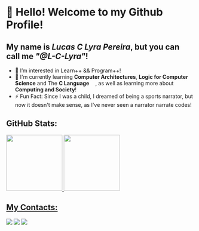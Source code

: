 # 👋 Hello! Welcome to my Github Profile!
## My name is <i>Lucas C Lyra Pereira</i>, but you can call me <i>"@L-C-Lyra"</i>!

- 👀 I’m interested in Learn++ && Program++!
- 🌱 I'm currently learning <b>Computer Architectures</b>, <b>Logic for Computer Science</b> and The <b>C Language</b> <img loading="lazy" src="https://cdn.jsdelivr.net/gh/devicons/devicon@latest/icons/c/c-plain.svg" width="12.5" height="12.5"/>, as well as learning more about <b>Computing and Society</b>!
- ⚡ Fun Fact: Since I was a child, I dreamed of being a sports narrator, but now it doesn't make sense, as I've never seen a narrator narrate codes!

## GitHub Stats:
<div>
  <a href="https://github.com/L-C-Lyra">
    <img loading="lazy" height="150em" src="https://github-readme-stats.vercel.app/api?username=L-C-Lyra&show_icons=true&theme=dracula&include_all_commits=true&count_private=true"/>
    <img loading="lazy" height="150em" src="https://github-readme-stats.vercel.app/api/top-langs/?username=L-C-Lyra&layout=compact&hide_progress=true&langs_count=7&theme=dracula"/>
</div>

## My Contacts:
<div>
  <a href="https://www.linkedin.com/in/L-C-Lyra/" target="_blank"><img loading="lazy" src="https://img.shields.io/badge/-LinkedIn-%230077B5?style=for-the-badge&logo=linkedin&logoColor=white" target="_blank"></a>
  <a href="https://instagram.com/luclycp/" target="_blank"><img loading="lazy" src="https://img.shields.io/badge/-Instagram-%23E4405F?style=for-the-badge&logo=instagram&logoColor=white" target="_blank"></a>
  <a href = "mailto:lucas.c.lyra.p@gmail.com"><img loading="lazy" src="https://img.shields.io/badge/Gmail-D14836?style=for-the-badge&logo=gmail&logoColor=white" target="_blank"></a>   
</div>
